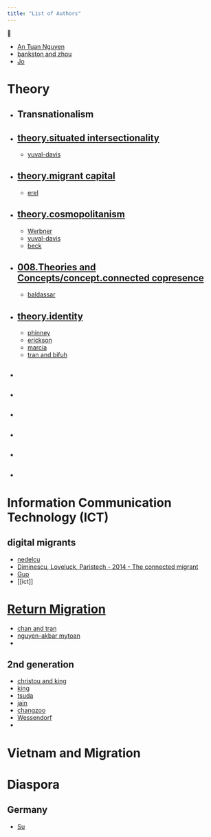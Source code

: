 ```yaml
---
title: "List of Authors"
---
```


📖 
- [An Tuan Nguyen](005.Authors/An%20Tuan%20Nguyen.md)
- [bankston and zhou](005.Authors/bankston%20and%20zhou.md)
- [Jo](005.Authors/Jo.md)

# Theory
- ## Transnationalism
- ## [theory.situated intersectionality](008.TheoriesAndConcepts/theory.situated%20intersectionality.md)
	- [yuval-davis](005.Authors/yuval-davis.md)
- ## [theory.migrant capital](008.TheoriesAndConcepts/theory.migrant%20capital.md)
	- [erel](005.Authors/erel.md)
- ## [theory.cosmopolitanism](008.TheoriesAndConcepts/theory.cosmopolitanism.md)
	- [Werbner](005.Authors/Werbner.md)
	- [yuval-davis](005.Authors/yuval-davis.md)
	- [beck](005.Authors/beck.md)
- ## [008.Theories and Concepts/concept.connected copresence](008.Theories%20and%20Concepts/concept.connected%20copresence)
	- [baldassar](005.Authors/baldassar.md)
- ## [theory.identity](009.Themes/Identity%20and%20Belonging/theory.identity.md)
	- [phinney](005.Authors/phinney.md)
	- [erickson](005.Authors/erickson.md)
	- [marcia](005.Authors/marcia.md)
	- [tran and bifuh](005.Authors/tran%20and%20bifuh.md)
- ##
- ##
- ##
- ##
- ##
-  
# Information Communication Technology (ICT)
## digital migrants
- [nedelcu](005.Authors/nedelcu.md)
- [Diminescu, Loveluck, Paristech - 2014 - The connected migrant](002.LiteratureNotes/Diminescu,%20Loveluck,%20Paristech%20-%202014%20-%20The%20connected%20migrant.md)
- [Guo](005.Authors/Guo.md)
- [[ict]]
###


# [Return Migration](009.Themes/Return%20Migration.md)

- [chan and tran](005.Authors/chan%20and%20tran.md)
- [nguyen-akbar mytoan](005.Authors/nguyen-akbar%20mytoan.md)
- 

## 2nd generation
- [christou and king](christou%20and%20king)
- [king](005.Authors/king.md)
- [tsuda](005.Authors/tsuda.md)
- [jain](005.Authors/jain.md)
- [changzoo](005.Authors/changzoo.md)
- [Wessendorf](005.Authors/Wessendorf.md)
- 

###


# Vietnam and Migration
## 
###


# Diaspora
## Germany
- [Su](005.Authors/Su.md)

###